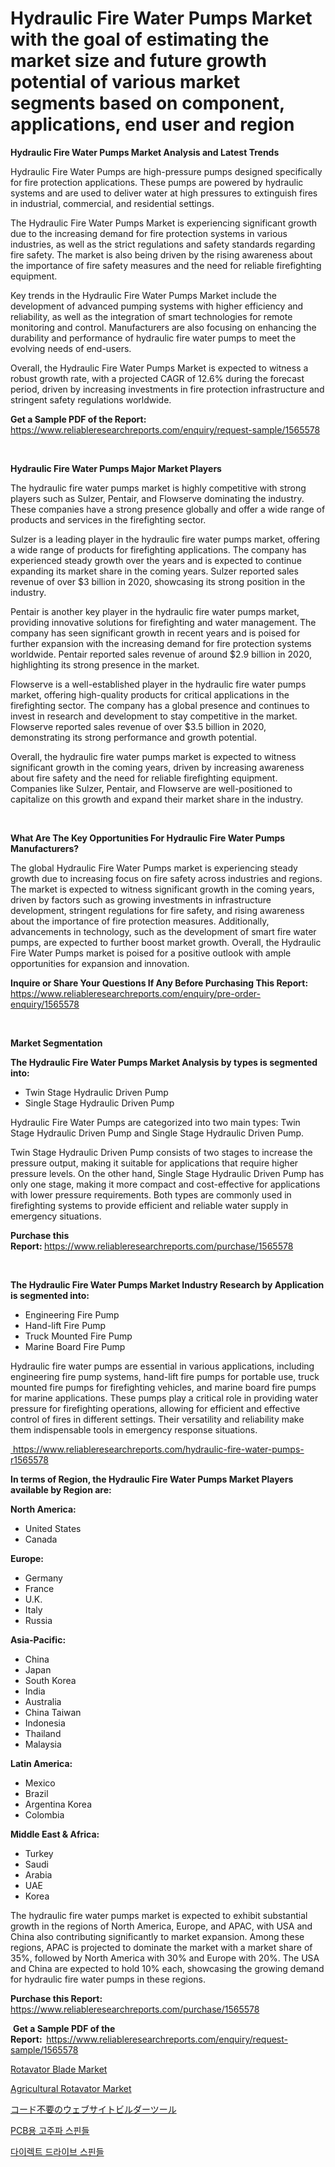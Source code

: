 <p><h1>Hydraulic Fire Water Pumps Market with the goal of estimating the market size and future growth potential of various market segments based on component, applications, end user and region</h1></p><p><strong>Hydraulic Fire Water Pumps Market Analysis and Latest Trends</strong></p>
<p><p>Hydraulic Fire Water Pumps are high-pressure pumps designed specifically for fire protection applications. These pumps are powered by hydraulic systems and are used to deliver water at high pressures to extinguish fires in industrial, commercial, and residential settings.</p><p>The Hydraulic Fire Water Pumps Market is experiencing significant growth due to the increasing demand for fire protection systems in various industries, as well as the strict regulations and safety standards regarding fire safety. The market is also being driven by the rising awareness about the importance of fire safety measures and the need for reliable firefighting equipment.</p><p>Key trends in the Hydraulic Fire Water Pumps Market include the development of advanced pumping systems with higher efficiency and reliability, as well as the integration of smart technologies for remote monitoring and control. Manufacturers are also focusing on enhancing the durability and performance of hydraulic fire water pumps to meet the evolving needs of end-users.</p><p>Overall, the Hydraulic Fire Water Pumps Market is expected to witness a robust growth rate, with a projected CAGR of 12.6% during the forecast period, driven by increasing investments in fire protection infrastructure and stringent safety regulations worldwide.</p></p>
<p><strong>Get a Sample PDF of the Report:&nbsp;</strong> <a href="https://www.reliableresearchreports.com/enquiry/request-sample/1565578">https://www.reliableresearchreports.com/enquiry/request-sample/1565578</a></p>
<p>&nbsp;</p>
<p><strong>Hydraulic Fire Water Pumps Major Market Players</strong></p>
<p><p>The hydraulic fire water pumps market is highly competitive with strong players such as Sulzer, Pentair, and Flowserve dominating the industry. These companies have a strong presence globally and offer a wide range of products and services in the firefighting sector.</p><p>Sulzer is a leading player in the hydraulic fire water pumps market, offering a wide range of products for firefighting applications. The company has experienced steady growth over the years and is expected to continue expanding its market share in the coming years. Sulzer reported sales revenue of over $3 billion in 2020, showcasing its strong position in the industry.</p><p>Pentair is another key player in the hydraulic fire water pumps market, providing innovative solutions for firefighting and water management. The company has seen significant growth in recent years and is poised for further expansion with the increasing demand for fire protection systems worldwide. Pentair reported sales revenue of around $2.9 billion in 2020, highlighting its strong presence in the market.</p><p>Flowserve is a well-established player in the hydraulic fire water pumps market, offering high-quality products for critical applications in the firefighting sector. The company has a global presence and continues to invest in research and development to stay competitive in the market. Flowserve reported sales revenue of over $3.5 billion in 2020, demonstrating its strong performance and growth potential.</p><p>Overall, the hydraulic fire water pumps market is expected to witness significant growth in the coming years, driven by increasing awareness about fire safety and the need for reliable firefighting equipment. Companies like Sulzer, Pentair, and Flowserve are well-positioned to capitalize on this growth and expand their market share in the industry.</p></p>
<p>&nbsp;</p>
<p><strong>What Are The Key Opportunities For Hydraulic Fire Water Pumps Manufacturers?</strong></p>
<p><p>The global Hydraulic Fire Water Pumps market is experiencing steady growth due to increasing focus on fire safety across industries and regions. The market is expected to witness significant growth in the coming years, driven by factors such as growing investments in infrastructure development, stringent regulations for fire safety, and rising awareness about the importance of fire protection measures. Additionally, advancements in technology, such as the development of smart fire water pumps, are expected to further boost market growth. Overall, the Hydraulic Fire Water Pumps market is poised for a positive outlook with ample opportunities for expansion and innovation.</p></p>
<p><strong>Inquire or Share Your Questions If Any Before Purchasing This Report:</strong> <a href="https://www.reliableresearchreports.com/enquiry/pre-order-enquiry/1565578">https://www.reliableresearchreports.com/enquiry/pre-order-enquiry/1565578</a></p>
<p>&nbsp;</p>
<p><strong>Market Segmentation</strong></p>
<p><strong>The Hydraulic Fire Water Pumps Market Analysis by types is segmented into:</strong></p>
<p><ul><li>Twin Stage Hydraulic Driven Pump</li><li>Single Stage Hydraulic Driven Pump</li></ul></p>
<p><p>Hydraulic Fire Water Pumps are categorized into two main types: Twin Stage Hydraulic Driven Pump and Single Stage Hydraulic Driven Pump. </p><p>Twin Stage Hydraulic Driven Pump consists of two stages to increase the pressure output, making it suitable for applications that require higher pressure levels. On the other hand, Single Stage Hydraulic Driven Pump has only one stage, making it more compact and cost-effective for applications with lower pressure requirements. Both types are commonly used in firefighting systems to provide efficient and reliable water supply in emergency situations.</p></p>
<p><strong>Purchase this Report:&nbsp;</strong><a href="https://www.reliableresearchreports.com/purchase/1565578">https://www.reliableresearchreports.com/purchase/1565578</a></p>
<p>&nbsp;</p>
<p><strong>The Hydraulic Fire Water Pumps Market Industry Research by Application is segmented into:</strong></p>
<p><ul><li>Engineering Fire Pump</li><li>Hand-lift Fire Pump</li><li>Truck Mounted Fire Pump</li><li>Marine Board Fire Pump</li></ul></p>
<p><p>Hydraulic fire water pumps are essential in various applications, including engineering fire pump systems, hand-lift fire pumps for portable use, truck mounted fire pumps for firefighting vehicles, and marine board fire pumps for marine applications. These pumps play a critical role in providing water pressure for firefighting operations, allowing for efficient and effective control of fires in different settings. Their versatility and reliability make them indispensable tools in emergency response situations.</p></p>
<p><a href="https://www.reliableresearchreports.com/hydraulic-fire-water-pumps-r1565578">&nbsp;https://www.reliableresearchreports.com/hydraulic-fire-water-pumps-r1565578</a></p>
<p><strong>In terms of Region, the Hydraulic Fire Water Pumps Market Players available by Region are:</strong></p>
<p>
    <p> <strong> North America: </strong>
        <ul>
            <li>United States</li>
            <li>Canada</li>
        </ul>
        </p> 
    <p> <strong> Europe: </strong>
        <ul>
            <li>Germany</li>
            <li>France</li>
            <li>U.K.</li>
            <li>Italy</li>
            <li>Russia</li>
        </ul>
        </p> 
    <p> <strong> Asia-Pacific: </strong>
        <ul>
            <li>China</li>
            <li>Japan</li>
            <li>South Korea</li>
            <li>India</li>
            <li>Australia</li>
            <li>China Taiwan</li>
            <li>Indonesia</li>
            <li>Thailand</li>
            <li>Malaysia</li>
        </ul>
        </p> 
    <p> <strong> Latin America: </strong>
        <ul>
            <li>Mexico</li>
            <li>Brazil</li>
            <li>Argentina Korea</li>
            <li>Colombia</li>
        </ul>
        </p> 
    <p> <strong> Middle East & Africa: </strong>
        <ul>
            <li>Turkey</li>
            <li>Saudi</li>
            <li>Arabia</li>
            <li>UAE</li>
            <li>Korea</li>
        </ul>
    </p>
    </p>
<p><p>The hydraulic fire water pumps market is expected to exhibit substantial growth in the regions of North America, Europe, and APAC, with USA and China also contributing significantly to market expansion. Among these regions, APAC is projected to dominate the market with a market share of 35%, followed by North America with 30% and Europe with 20%. The USA and China are expected to hold 10% each, showcasing the growing demand for hydraulic fire water pumps in these regions.</p></p>
<p><strong>Purchase this Report: </strong><a href="https://www.reliableresearchreports.com/purchase/1565578">https://www.reliableresearchreports.com/purchase/1565578</a></p>
<p>&nbsp;<strong>Get a Sample PDF of the Report:&nbsp;&nbsp;</strong><a href="https://www.reliableresearchreports.com/enquiry/request-sample/1565578">https://www.reliableresearchreports.com/enquiry/request-sample/1565578</a></p>
<p><strong></strong></p>
<p><p><a href="https://github.com/KeeganBarrows2023/Market-Research-Report-List-1/blob/main/rotavator-blade-market.md">Rotavator Blade Market</a></p><p><a href="https://github.com/marlinacrngin/Market-Research-Report-List-1/blob/main/agricultural-rotavator-market.md">Agricultural Rotavator Market</a></p><p><a href="https://github.com/kegley4963/Market-Research-Report-List-2/blob/main/2506257161828.md">コード不要のウェブサイトビルダーツール</a></p><p><a href="https://github.com/nicolaseller56452023/Market-Research-Report-List-1/blob/main/7530495174218.md">PCB용 고주파 스핀들</a></p><p><a href="https://github.com/joyliyu/Market-Research-Report-List-1/blob/main/2971907174217.md">다이렉트 드라이브 스핀들</a></p></p>